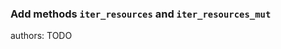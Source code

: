 ### Add methods `iter_resources` and `iter_resources_mut`

<div class="release-feature-authors">authors: TODO</div>
